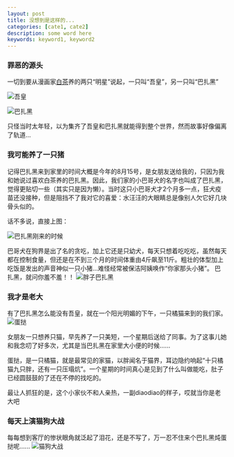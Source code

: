 ```yaml
---
layout: post
title: 没想到是这样的...
categories: [cate1, cate2]
description: some word here
keywords: keyword1, keyword2
---
```

### 罪恶的源头

一切到要从漫画家[白茶](http://wuhuang-wanshui.lofter.com/)养的两只“明星”说起，一只叫“吾皇”，另一只叫“巴扎黑”

![吾皇](/images/blog/wuhuang.jpg)

![巴扎黑](/images/blog/bazhahei.jpg)

只怪当时太年轻，以为集齐了吾皇和巴扎黑就能得到整个世界，然而故事好像偏离了轨道...

### 我可能养了一只猪

记得巴扎黑来到家里的时间大概是今年的8月15号，是女朋友送给我的，只因为我和她说过喜欢白茶养的巴扎黑。因此，我们家的小巴哥犬的名字也叫成了巴扎黑，觉得更贴切一些（其实只是因为懒）。当时这只小巴哥犬才2个月多一点，狂犬疫苗还没接种，但是阻挡不了我对它的喜爱：水汪汪的大眼睛总是像别人欠它好几块骨头似的。

话不多说，直接上图：

![巴扎黑刚来的时候](images/blog/小时候的巴扎黑.jpg)

巴哥犬在狗界是出了名的贪吃，加上它还是只幼犬，每天只想着吃吃吃，虽然每天都在控制食量，但还是在不到三个月的时间体重由4斤飙至11斤。粗壮的体型加上吃饭是发出的声音神似一只小猪...难怪经常被保洁阿姨唤作“你家那头小猪”。
巴扎黑，就问你羞不羞！！
![胖子巴扎黑](images/blog/巴扎黑沙发.jpg)

### 我才是老大

有了巴扎黑怎么能没有吾皇，就在一个阳光明媚的下午，一只橘猫来到的我们家。
![蛋挞](images/blog/猫.jpg)

女朋友一只想养只猫，早先养了一只美短，一个星期后送给了同事。为了这事儿她和我念叨了好多次，尤其是当巴扎黑在家里大小便的时候......

蛋挞，是一只橘猫，就是最常见的家猫，以胖闻名于猫界，耳边隐约响起“十只橘猫九只胖，还有一只压塌炕”。一个星期的时间真心是见到了什么叫做能吃，肚子已经圆鼓鼓的了还在不停的找吃的。

最让人抓狂的是，这个小家伙不和人亲热，一副diaodiao的样子，哎就当你是老大吧



### 每天上演猫狗大战

每每想到客厅的惨状眼角就泛起了泪花，还是不写了，万一忍不住来个巴扎黑炖蛋挞呢......
![猫狗大战](images/blog/猫狗大战.jpg)